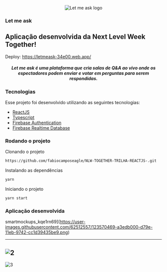 <div align="center">
  <img src=".github/logo.svg" alt="Let me ask logo">
</div>

### Let me ask
Aplicação desenvolvida da Next Level Week Together!
---
Deploy: https://letmeask-34e00.web.app/


<h5 align="center">
Let me ask é uma plataforma que cria salas de Q&A ao vivo onde os espectadores podem enviar e votar em perguntas para serem respondidas. 
</h5>

### Tecnologias
Esse projeto foi desenvolvido utilizando as seguintes tecnologias:

- [ReactJS](https://reactjs.org/)
- [Typescript](https://www.typescriptlang.org/)
- [Firebase Authentication](https://firebase.google.com/products/auth)
- [Firebase Realtime Database](https://firebase.google.com/products/realtime-database)

### Rodando o projeto

Clonando o projeto
```bash
https://github.com/fabiocamposeagle/NLW-TOGETHER-TRILHA-REACTJS-.git
```

Instalando as dependências
```bash
yarn
```

Iniciando o projeto
```bash
yarn start
```

### Aplicação desenvolvida

smartmockups_kqe1rn69](https://user-images.githubusercontent.com/62512557/123570469-a3edb000-d79e-11eb-9742-cc1d39435be9.png)

---
![2](.github/Home.png)
---
![3](.github/Admin.png)
